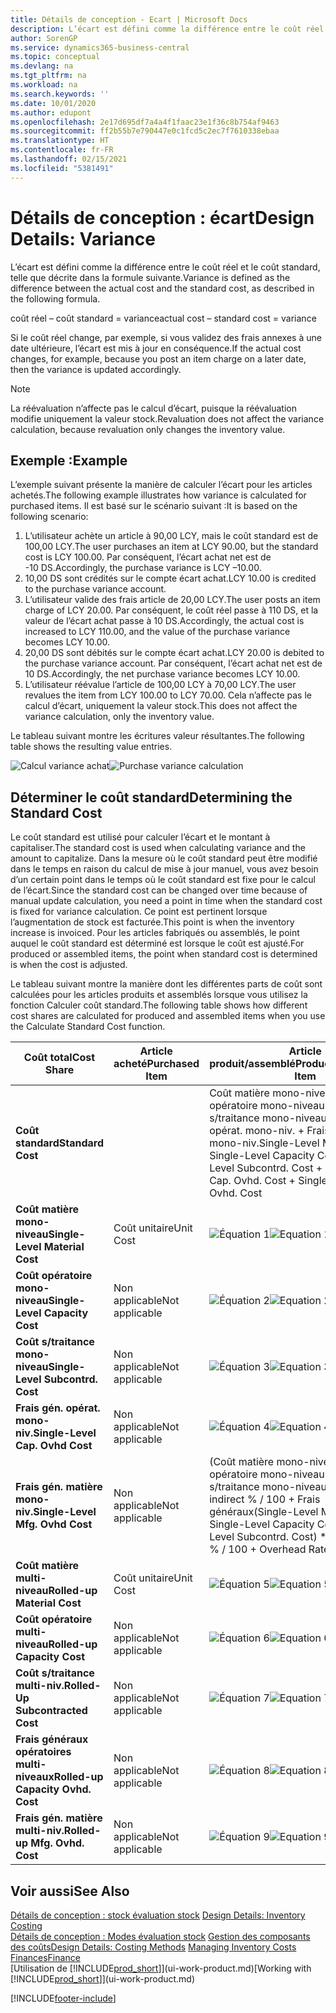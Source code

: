 ```yaml
---
title: Détails de conception - Ecart | Microsoft Docs
description: L’écart est défini comme la différence entre le coût réel et le coût standard, telle que décrite dans la formule suivante.
author: SorenGP
ms.service: dynamics365-business-central
ms.topic: conceptual
ms.devlang: na
ms.tgt_pltfrm: na
ms.workload: na
ms.search.keywords: ''
ms.date: 10/01/2020
ms.author: edupont
ms.openlocfilehash: 2e17d695df7a4a4f1faac23e1f36c8b754af9463
ms.sourcegitcommit: ff2b55b7e790447e0c1fcd5c2ec7f7610338ebaa
ms.translationtype: HT
ms.contentlocale: fr-FR
ms.lasthandoff: 02/15/2021
ms.locfileid: "5381491"
---
```

# <a name="design-details-variance"></a><span data-ttu-id="606f9-103">Détails de conception : écart</span><span class="sxs-lookup"><span data-stu-id="606f9-103">Design Details: Variance</span></span>
<span data-ttu-id="606f9-104">L’écart est défini comme la différence entre le coût réel et le coût standard, telle que décrite dans la formule suivante.</span><span class="sxs-lookup"><span data-stu-id="606f9-104">Variance is defined as the difference between the actual cost and the standard cost, as described in the following formula.</span></span>  

 <span data-ttu-id="606f9-105">coût réel – coût standard = variance</span><span class="sxs-lookup"><span data-stu-id="606f9-105">actual cost – standard cost = variance</span></span>  

 <span data-ttu-id="606f9-106">Si le coût réel change, par exemple, si vous validez des frais annexes à une date ultérieure, l’écart est mis à jour en conséquence.</span><span class="sxs-lookup"><span data-stu-id="606f9-106">If the actual cost changes, for example, because you post an item charge on a later date, then the variance is updated accordingly.</span></span>  

> [!NOTE]  
>  <span data-ttu-id="606f9-107">La réévaluation n’affecte pas le calcul d’écart, puisque la réévaluation modifie uniquement la valeur stock.</span><span class="sxs-lookup"><span data-stu-id="606f9-107">Revaluation does not affect the variance calculation, because revaluation only changes the inventory value.</span></span>  

## <a name="example"></a><span data-ttu-id="606f9-108">Exemple :</span><span class="sxs-lookup"><span data-stu-id="606f9-108">Example</span></span>  
 <span data-ttu-id="606f9-109">L’exemple suivant présente la manière de calculer l’écart pour les articles achetés.</span><span class="sxs-lookup"><span data-stu-id="606f9-109">The following example illustrates how variance is calculated for purchased items.</span></span> <span data-ttu-id="606f9-110">Il est basé sur le scénario suivant :</span><span class="sxs-lookup"><span data-stu-id="606f9-110">It is based on the following scenario:</span></span>  

1.  <span data-ttu-id="606f9-111">L’utilisateur achète un article à 90,00 LCY, mais le coût standard est de 100,00 LCY.</span><span class="sxs-lookup"><span data-stu-id="606f9-111">The user purchases an item at LCY 90.00, but the standard cost is LCY 100.00.</span></span> <span data-ttu-id="606f9-112">Par conséquent, l’écart achat net est de -10 DS.</span><span class="sxs-lookup"><span data-stu-id="606f9-112">Accordingly, the purchase variance is LCY –10.00.</span></span>  
2.  <span data-ttu-id="606f9-113">10,00 DS sont crédités sur le compte écart achat.</span><span class="sxs-lookup"><span data-stu-id="606f9-113">LCY 10.00 is credited to the purchase variance account.</span></span>  
3.  <span data-ttu-id="606f9-114">L’utilisateur valide des frais article de 20,00 LCY.</span><span class="sxs-lookup"><span data-stu-id="606f9-114">The user posts an item charge of LCY 20.00.</span></span> <span data-ttu-id="606f9-115">Par conséquent, le coût réel passe à 110 DS, et la valeur de l’écart achat passe à 10 DS.</span><span class="sxs-lookup"><span data-stu-id="606f9-115">Accordingly, the actual cost is increased to LCY 110.00, and the value of the purchase variance becomes LCY 10.00.</span></span>  
4.  <span data-ttu-id="606f9-116">20,00 DS sont débités sur le compte écart achat.</span><span class="sxs-lookup"><span data-stu-id="606f9-116">LCY 20.00 is debited to the purchase variance account.</span></span> <span data-ttu-id="606f9-117">Par conséquent, l’écart achat net est de 10 DS.</span><span class="sxs-lookup"><span data-stu-id="606f9-117">Accordingly, the net purchase variance becomes LCY 10.00.</span></span>  
5.  <span data-ttu-id="606f9-118">L’utilisateur réévalue l’article de 100,00 LCY à 70,00 LCY.</span><span class="sxs-lookup"><span data-stu-id="606f9-118">The user revalues the item from LCY 100.00 to LCY 70.00.</span></span> <span data-ttu-id="606f9-119">Cela n’affecte pas le calcul d’écart, uniquement la valeur stock.</span><span class="sxs-lookup"><span data-stu-id="606f9-119">This does not affect the variance calculation, only the inventory value.</span></span>  

 <span data-ttu-id="606f9-120">Le tableau suivant montre les écritures valeur résultantes.</span><span class="sxs-lookup"><span data-stu-id="606f9-120">The following table shows the resulting value entries.</span></span>  

 <span data-ttu-id="606f9-121">![Calcul variance achat](media/design_details_inventory_costing_11_purchase_variance.png "Calcul variance achat")</span><span class="sxs-lookup"><span data-stu-id="606f9-121">![Purchase variance calculation](media/design_details_inventory_costing_11_purchase_variance.png "Purchase variance calculation")</span></span>  

## <a name="determining-the-standard-cost"></a><span data-ttu-id="606f9-122">Déterminer le coût standard</span><span class="sxs-lookup"><span data-stu-id="606f9-122">Determining the Standard Cost</span></span>  
 <span data-ttu-id="606f9-123">Le coût standard est utilisé pour calculer l’écart et le montant à capitaliser.</span><span class="sxs-lookup"><span data-stu-id="606f9-123">The standard cost is used when calculating variance and the amount to capitalize.</span></span> <span data-ttu-id="606f9-124">Dans la mesure où le coût standard peut être modifié dans le temps en raison du calcul de mise à jour manuel, vous avez besoin d’un certain point dans le temps où le coût standard est fixe pour le calcul de l’écart.</span><span class="sxs-lookup"><span data-stu-id="606f9-124">Since the standard cost can be changed over time because of manual update calculation, you need a point in time when the standard cost is fixed for variance calculation.</span></span> <span data-ttu-id="606f9-125">Ce point est pertinent lorsque l’augmentation de stock est facturée.</span><span class="sxs-lookup"><span data-stu-id="606f9-125">This point is when the inventory increase is invoiced.</span></span> <span data-ttu-id="606f9-126">Pour les articles fabriqués ou assemblés, le point auquel le coût standard est déterminé est lorsque le coût est ajusté.</span><span class="sxs-lookup"><span data-stu-id="606f9-126">For produced or assembled items, the point when standard cost is determined is when the cost is adjusted.</span></span>  

 <span data-ttu-id="606f9-127">Le tableau suivant montre la manière dont les différentes parts de coût sont calculées pour les articles produits et assemblés lorsque vous utilisez la fonction Calculer coût standard.</span><span class="sxs-lookup"><span data-stu-id="606f9-127">The following table shows how different cost shares are calculated for produced and assembled items when you use the Calculate Standard Cost function.</span></span>  

|<span data-ttu-id="606f9-128">Coût total</span><span class="sxs-lookup"><span data-stu-id="606f9-128">Cost Share</span></span>|<span data-ttu-id="606f9-129">Article acheté</span><span class="sxs-lookup"><span data-stu-id="606f9-129">Purchased Item</span></span>|<span data-ttu-id="606f9-130">Article produit/assemblé</span><span class="sxs-lookup"><span data-stu-id="606f9-130">Produced/Assembled Item</span></span>|  
|----------------|--------------------|------------------------------|  
|<span data-ttu-id="606f9-131">**Coût standard**</span><span class="sxs-lookup"><span data-stu-id="606f9-131">**Standard Cost**</span></span>||<span data-ttu-id="606f9-132">Coût matière mono-niveau + Coût opératoire mono-niveau + Coût s/traitance mono-niveau + Frais gén. opérat. mono-niv. + Frais gén. matière mono-niv.</span><span class="sxs-lookup"><span data-stu-id="606f9-132">Single-Level Material Cost + Single-Level Capacity Cost + Single-Level Subcontrd. Cost + Single-Level Cap. Ovhd. Cost + Single-Level Mfg. Ovhd. Cost</span></span>|  
|<span data-ttu-id="606f9-133">**Coût matière mono-niveau**</span><span class="sxs-lookup"><span data-stu-id="606f9-133">**Single-Level Material Cost**</span></span>|<span data-ttu-id="606f9-134">Coût unitaire</span><span class="sxs-lookup"><span data-stu-id="606f9-134">Unit Cost</span></span>|<span data-ttu-id="606f9-135">![Équation 1](media/design_details_inventory_costing_11_equation_1.png "Équation 1")</span><span class="sxs-lookup"><span data-stu-id="606f9-135">![Equation 1](media/design_details_inventory_costing_11_equation_1.png "Equation 1")</span></span>|  
|<span data-ttu-id="606f9-136">**Coût opératoire mono-niveau**</span><span class="sxs-lookup"><span data-stu-id="606f9-136">**Single-Level Capacity Cost**</span></span>|<span data-ttu-id="606f9-137">Non applicable</span><span class="sxs-lookup"><span data-stu-id="606f9-137">Not applicable</span></span>|<span data-ttu-id="606f9-138">![Équation 2](media/design_details_inventory_costing_11_equation_2.png "Équation 2")</span><span class="sxs-lookup"><span data-stu-id="606f9-138">![Equation 2](media/design_details_inventory_costing_11_equation_2.png "Equation 2")</span></span>|  
|<span data-ttu-id="606f9-139">**Coût s/traitance mono-niveau**</span><span class="sxs-lookup"><span data-stu-id="606f9-139">**Single-Level Subcontrd. Cost**</span></span>|<span data-ttu-id="606f9-140">Non applicable</span><span class="sxs-lookup"><span data-stu-id="606f9-140">Not applicable</span></span>|<span data-ttu-id="606f9-141">![Équation 3](media/design_details_inventory_costing_11_equation_3.png "Équation 3")</span><span class="sxs-lookup"><span data-stu-id="606f9-141">![Equation 3](media/design_details_inventory_costing_11_equation_3.png "Equation 3")</span></span>|  
|<span data-ttu-id="606f9-142">**Frais gén. opérat. mono-niv.**</span><span class="sxs-lookup"><span data-stu-id="606f9-142">**Single-Level Cap. Ovhd Cost**</span></span>|<span data-ttu-id="606f9-143">Non applicable</span><span class="sxs-lookup"><span data-stu-id="606f9-143">Not applicable</span></span>|<span data-ttu-id="606f9-144">![Équation 4](media/design_details_inventory_costing_11_equation_4.png "Équation 4")</span><span class="sxs-lookup"><span data-stu-id="606f9-144">![Equation 4](media/design_details_inventory_costing_11_equation_4.png "Equation 4")</span></span>|  
|<span data-ttu-id="606f9-145">**Frais gén. matière mono-niv.**</span><span class="sxs-lookup"><span data-stu-id="606f9-145">**Single-Level Mfg. Ovhd Cost**</span></span>|<span data-ttu-id="606f9-146">Non applicable</span><span class="sxs-lookup"><span data-stu-id="606f9-146">Not applicable</span></span>|<span data-ttu-id="606f9-147">(Coût matière mono-niveau + Coût opératoire mono-niveau + Coût s/traitance mono-niveau) \* Coût indirect % / 100 + Frais généraux</span><span class="sxs-lookup"><span data-stu-id="606f9-147">(Single-Level Material Cost + Single-Level Capacity Cost + Single-Level Subcontrd. Cost) \* Indirect Cost % / 100 + Overhead Rate</span></span>|  
|<span data-ttu-id="606f9-148">**Coût matière multi-niveau**</span><span class="sxs-lookup"><span data-stu-id="606f9-148">**Rolled-up Material Cost**</span></span>|<span data-ttu-id="606f9-149">Coût unitaire</span><span class="sxs-lookup"><span data-stu-id="606f9-149">Unit Cost</span></span>|<span data-ttu-id="606f9-150">![Équation 5](media/design_details_inventory_costing_11_equation_5.png "Équation 5")</span><span class="sxs-lookup"><span data-stu-id="606f9-150">![Equation 5](media/design_details_inventory_costing_11_equation_5.png "Equation 5")</span></span>|  
|<span data-ttu-id="606f9-151">**Coût opératoire multi-niveau**</span><span class="sxs-lookup"><span data-stu-id="606f9-151">**Rolled-up Capacity Cost**</span></span>|<span data-ttu-id="606f9-152">Non applicable</span><span class="sxs-lookup"><span data-stu-id="606f9-152">Not applicable</span></span>|<span data-ttu-id="606f9-153">![Équation 6](media/design_details_inventory_costing_11_equation_6.png "Équation 6")</span><span class="sxs-lookup"><span data-stu-id="606f9-153">![Equation 6](media/design_details_inventory_costing_11_equation_6.png "Equation 6")</span></span>|  
|<span data-ttu-id="606f9-154">**Coût s/traitance multi-niv.**</span><span class="sxs-lookup"><span data-stu-id="606f9-154">**Rolled-Up Subcontracted Cost**</span></span>|<span data-ttu-id="606f9-155">Non applicable</span><span class="sxs-lookup"><span data-stu-id="606f9-155">Not applicable</span></span>|<span data-ttu-id="606f9-156">![Équation 7](media/design_details_inventory_costing_11_equation_7.png "Équation 7")</span><span class="sxs-lookup"><span data-stu-id="606f9-156">![Equation 7](media/design_details_inventory_costing_11_equation_7.png "Equation 7")</span></span>|  
|<span data-ttu-id="606f9-157">**Frais généraux opératoires multi-niveaux**</span><span class="sxs-lookup"><span data-stu-id="606f9-157">**Rolled-up Capacity Ovhd. Cost**</span></span>|<span data-ttu-id="606f9-158">Non applicable</span><span class="sxs-lookup"><span data-stu-id="606f9-158">Not applicable</span></span>|<span data-ttu-id="606f9-159">![Équation 8](media/design_details_inventory_costing_11_equation_8.png "Équation 8")</span><span class="sxs-lookup"><span data-stu-id="606f9-159">![Equation 8](media/design_details_inventory_costing_11_equation_8.png "Equation 8")</span></span>|  
|<span data-ttu-id="606f9-160">**Frais gén. matière multi-niv.**</span><span class="sxs-lookup"><span data-stu-id="606f9-160">**Rolled-up Mfg. Ovhd. Cost**</span></span>|<span data-ttu-id="606f9-161">Non applicable</span><span class="sxs-lookup"><span data-stu-id="606f9-161">Not applicable</span></span>|<span data-ttu-id="606f9-162">![Équation 9](media/design_details_inventory_costing_11_equation_9.png "Équation 9")</span><span class="sxs-lookup"><span data-stu-id="606f9-162">![Equation 9](media/design_details_inventory_costing_11_equation_9.png "Equation 9")</span></span>|  

## <a name="see-also"></a><span data-ttu-id="606f9-163">Voir aussi</span><span class="sxs-lookup"><span data-stu-id="606f9-163">See Also</span></span>  
 <span data-ttu-id="606f9-164">[Détails de conception : stock évaluation stock](design-details-inventory-costing.md) </span><span class="sxs-lookup"><span data-stu-id="606f9-164">[Design Details: Inventory Costing](design-details-inventory-costing.md) </span></span>  
 <span data-ttu-id="606f9-165">[Détails de conception : Modes évaluation stock](design-details-costing-methods.md) [Gestion des composants des coûts](finance-manage-inventory-costs.md)</span><span class="sxs-lookup"><span data-stu-id="606f9-165">[Design Details: Costing Methods](design-details-costing-methods.md) [Managing Inventory Costs](finance-manage-inventory-costs.md)</span></span>  
 [<span data-ttu-id="606f9-166">Finances</span><span class="sxs-lookup"><span data-stu-id="606f9-166">Finance</span></span>](finance.md)  
 <span data-ttu-id="606f9-167">[Utilisation de [!INCLUDE[prod_short](includes/prod_short.md)]](ui-work-product.md)</span><span class="sxs-lookup"><span data-stu-id="606f9-167">[Working with [!INCLUDE[prod_short](includes/prod_short.md)]](ui-work-product.md)</span></span>


[!INCLUDE[footer-include](includes/footer-banner.md)]